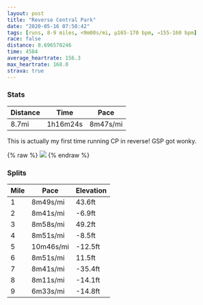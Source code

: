 ```yaml
---
layout: post
title: "Reverse Central Park"
date: "2020-05-16 07:50:42"
tags: [runs, 8-9 miles, <9m00s/mi, μ165-170 bpm, →155-160 bpm]
race: false
distance: 8.696570246
time: 4584
average_heartrate: 156.3
max_heartrate: 168.0
strava: true
---
```


### Stats

| Distance | Time | Pace |
|----------|------|------|
|8.7mi|1h16m24s|8m47s/mi|

This is actually my first time running CP in reverse! GSP got wonky.

{% raw %}
<img src='https://maps.googleapis.com/maps/api/staticmap?maptype=roadmap&path=enc:gbwwF|hsbMJqANg@z@i@Yk@CYJ]EUDSuAcLOuB_@Sm@e@Yc@_KuFCG@UGKDgB}Ac@i@]MaAIGQy@WWSa@u@YsA[{@w@e@{@[WOFmAw@oA[cDQu@QkAq@BYGYgBg@e@BLI_@U_@w@gYy\Wu@w@o@uA]s@_@aDaDuAiAcA_BWq@]cAm@i@Q[q@k@O@y@a@sGkB{@i@eAcAi@iAQmB]mA}@s@iAYcD^gDNcAUcAe@u@oAy@iCi@y@m@q@a@w@{@_@kBoBi@yAkB{BWo@k@]{@WqE[o@SsAgBYiAs@sAgBgBaBmA{@Sm@@uEvAmADaBQcDmBS]eAcAYi@}@oCG_AUmA}@sA}@_@uCBqA_@s@}@y@yB{AcBm@e@gBg@oCcByAkAcAcBg@sBMiAQe@o@{@mAm@_Ay@u@qBEe@Yy@a@w@i@o@}Ao@sCXcAKgABYNMT_@lAQrAk@p@{@La@Iw@c@iAcAGg@x@mAH}A\{A^gBDk@^m@Xo@DWPUZKl@?~Ab@b@Vv@fAvq@vHp@c@n@QZArAVtAOnADhBp@lAlAh@PhAhApDjBbCrBpBt@j@h@\Hh@h@bBhA\Nf@p@f@rAHfBAjDr@zDVr@p@pA`AdAx@n@|B~@hAv@vCvDj@\r@Rb@`@pBx@lAVl@XnAZhCLj@j@fApCRZ~CfChAPpBg@d@U~@Av@HtAr@XDz@x@rCbG^XbBn@r@r@~@vBNz@An@KZGr@a@fAMz@FvATdATf@zAxBzAf@l@XfC`Bl@ThAbBHXIrBk@tB?b@a@fBI|A@pAMh@g@pAMn@J`C`@n@VLJXKd@RNN^h@`@n@KXPCE~@LTf@|@\Rb@JO|@MBG`@Gp@s@ENfA?j@Fj@TZEbB`@`@p@VAt@b@d@ADNXBVf@NLRE^HHPXLh@Q|Ax@`@QP[@g@ES|Bb@j@Cp@TTEv@`@hBtA~AH|Cz@l@l@HAXZJ?V|@Zb@XvAC`AFl@LX\Zh@JTRf@PVCx@x@`@@z@XP^`@@d@Jz@j@f@h@r@EhAn@`@|@LJJZ@tBb@lBBfAM|@QXYVG^UZC^Fn@Cv@GPOH&key=AIzaSyC1MId7bFpkLXNAaYhBSTb8jLyiSqzbDtM&size=800x800&markers=color:yellow|label:S|40.75572,-73.99583&markers=color:green|label:F|40.754149999999974,-73.9916599999999'>
{% endraw %}

### Splits

| Mile | Pace | Elevation |
|------|------|-----------|
|1|8m49s/mi|43.6ft|
|2|8m41s/mi|-6.9ft|
|3|8m58s/mi|49.2ft|
|4|8m51s/mi|-8.5ft|
|5|10m46s/mi|-12.5ft|
|6|8m51s/mi|11.5ft|
|7|8m41s/mi|-35.4ft|
|8|8m11s/mi|-14.1ft|
|9|6m33s/mi|-14.8ft|
